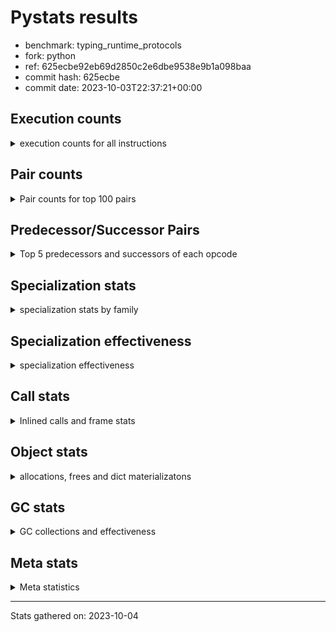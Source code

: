 
# Pystats results

- benchmark: typing_runtime_protocols
- fork: python
- ref: 625ecbe92eb69d2850c2e6dbe9538e9b1a098baa
- commit hash: 625ecbe
- commit date: 2023-10-03T22:37:21+00:00

## Execution counts

<details>
<summary> execution counts for all instructions </summary>

|Name | Count | Self | Cumulative | Miss ratio | 
|---|---:|---:|---:|---:|
| LOAD_GLOBAL_MODULE | 49,632,472 | 13.6% | 13.6% |  |
| LOAD_FAST | 45,703,404 | 12.5% | 26.0% |  |
| STORE_FAST | 24,560,424 | 6.7% | 32.7% |  |
| LOAD_GLOBAL_BUILTIN | 22,341,480 | 6.1% | 38.8% |  |
| CALL | 20,785,125 | 5.7% | 44.5% |  |
| LOAD_FAST_LOAD_FAST | 16,965,420 | 4.6% | 49.2% |  |
| IS_OP | 16,350,720 | 4.5% | 53.6% |  |
| RESUME_CHECK | 15,583,140 | 4.3% | 57.9% |  |
| POP_JUMP_IF_FALSE | 15,230,976 | 4.2% | 62.0% |  |
| POP_JUMP_IF_TRUE | 14,764,032 | 4.0% | 66.1% |  |
| RETURN_VALUE | 12,203,640 | 3.3% | 69.4% |  |
| CALL_PY_EXACT_ARGS | 9,816,576 | 2.7% | 72.1% |  |
| LOAD_CONST | 9,760,344 | 2.7% | 74.7% |  |
| LOAD_ATTR | 7,901,676 | 2.2% | 76.9% |  |
| JUMP_BACKWARD | 6,979,128 | 1.9% | 78.8% |  |
| CONTAINS_OP | 6,271,488 | 1.7% | 80.5% |  |
| CALL_TYPE_1 | 6,271,488 | 1.7% | 82.2% |  |
| FOR_ITER_TUPLE | 6,180,168 | 1.7% | 83.9% |  |
| CALL_BUILTIN_FAST | 5,990,700 | 1.6% | 85.6% |  |
| TO_BOOL_BOOL | 5,990,400 | 1.6% | 87.2% |  |
| POP_TOP | 4,854,120 | 1.3% | 88.5% |  |
| NOP | 3,545,148 | 1.0% | 89.5% |  |
| GET_ITER | 3,493,044 | 1.0% | 90.4% |  |
| FOR_ITER_LIST | 2,334,720 | 0.6% | 91.1% |  |
| RETURN_CONST | 1,997,100 | 0.5% | 91.6% |  |
| INTERPRETER_EXIT | 1,997,100 | 0.5% | 92.2% |  |
| LOAD_DEREF | 1,996,980 | 0.5% | 92.7% |  |
| COPY_FREE_VARS | 1,996,860 | 0.5% | 93.3% |  |
| LOAD_SUPER_ATTR_METHOD | 1,996,800 | 0.5% | 93.8% |  |
| CALL_ISINSTANCE | 1,996,800 | 0.5% | 94.3% |  |
| CALL_BOUND_METHOD_EXACT_ARGS | 1,996,800 | 0.5% | 94.9% |  |
| FOR_ITER | 1,927,004 | 0.5% | 95.4% |  |
| PUSH_NULL | 1,773,624 | 0.5% | 95.9% |  |
| LOAD_ATTR_CLASS | 1,772,544 | 0.5% | 96.4% |  |
| JUMP_FORWARD | 1,772,544 | 0.5% | 96.9% |  |
| CALL_PY_WITH_DEFAULTS | 1,772,544 | 0.5% | 97.4% |  |
| CALL_METHOD_DESCRIPTOR_FAST | 1,772,544 | 0.5% | 97.8% |  |
| BUILD_MAP | 1,772,544 | 0.5% | 98.3% |  |
| RAISE_VARARGS | 1,382,400 | 0.4% | 98.7% |  |
| PUSH_EXC_INFO | 1,382,400 | 0.4% | 99.1% |  |
| POP_EXCEPT | 1,382,400 | 0.4% | 99.5% |  |
| CHECK_EXC_MATCH | 1,382,400 | 0.4% | 99.8% |  |
| POP_JUMP_IF_NONE | 390,144 | 0.1% | 99.9% |  |
| SWAP | 92,280 | 0.0% | 100.0% |  |
| BINARY_SUBSCR | 92,200 | 0.0% | 100.0% |  |
| FOR_ITER_RANGE | 30,780 | 0.0% | 100.0% |  |
| LIST_APPEND | 780 | 0.0% | 100.0% |  |
| LOAD_GLOBAL | 460 | 0.0% | 100.0% |  |
| STORE_ATTR_INSTANCE_VALUE | 240 | 0.0% | 100.0% |  |
| BUILD_LIST | 180 | 0.0% | 100.0% |  |
| LOAD_ATTR_MODULE | 160 | 0.0% | 100.0% |  |
| CALL_FUNCTION_EX | 120 | 0.0% | 100.0% |  |
| STORE_ATTR | 80 | 0.0% | 100.0% |  |
| LOAD_FAST_AND_CLEAR | 60 | 0.0% | 100.0% |  |
| LIST_EXTEND | 60 | 0.0% | 100.0% |  |
| CALL_INTRINSIC_1 | 60 | 0.0% | 100.0% |  |
| CALL_BUILTIN_CLASS | 60 | 0.0% | 100.0% |  |
| BUILD_TUPLE | 60 | 0.0% | 100.0% |  |
| BINARY_OP_SUBTRACT_FLOAT | 60 | 0.0% | 100.0% |  |
| BINARY_OP | 20 | 0.0% | 100.0% |  |


</details>

## Pair counts

<details>
<summary> Pair counts for top 100 pairs </summary>

|Pair | Count | Self | Cumulative | 
|---|---:|---:|---:|
| LOAD_GLOBAL_MODULE IS_OP | 14,968,320 | 4.1% | 4.1% |
| RESUME_CHECK LOAD_GLOBAL_MODULE | 11,813,416 | 3.2% | 7.3% |
| LOAD_GLOBAL_BUILTIN LOAD_FAST | 11,647,548 | 3.2% | 10.5% |
| LOAD_GLOBAL_MODULE LOAD_FAST | 11,589,120 | 3.2% | 13.7% |
| LOAD_FAST CALL | 11,198,996 | 3.1% | 16.7% |
| LOAD_FAST LOAD_GLOBAL_MODULE | 10,469,376 | 2.9% | 19.6% |
| IS_OP POP_JUMP_IF_FALSE | 10,079,232 | 2.8% | 22.3% |
| CALL_PY_EXACT_ARGS RESUME_CHECK | 9,816,576 | 2.7% | 25.0% |
| STORE_FAST LOAD_GLOBAL_BUILTIN | 7,314,772 | 2.0% | 27.0% |
| POP_JUMP_IF_FALSE LOAD_FAST | 7,090,176 | 1.9% | 28.9% |
| CALL CALL | 6,276,625 | 1.7% | 30.7% |
| LOAD_GLOBAL_MODULE LOAD_GLOBAL_MODULE | 6,272,128 | 1.7% | 32.4% |
| STORE_FAST LOAD_GLOBAL_MODULE | 6,271,568 | 1.7% | 34.1% |
| LOAD_FAST CALL_TYPE_1 | 6,271,488 | 1.7% | 35.8% |
| IS_OP POP_JUMP_IF_TRUE | 6,271,488 | 1.7% | 37.5% |
| CALL RETURN_VALUE | 6,271,488 | 1.7% | 39.2% |
| LOAD_FAST LOAD_CONST | 5,766,144 | 1.6% | 40.8% |
| RETURN_VALUE STORE_FAST | 5,707,776 | 1.6% | 42.4% |
| STORE_FAST LOAD_FAST | 5,656,332 | 1.5% | 43.9% |
| LOAD_GLOBAL_MODULE LOAD_FAST_LOAD_FAST | 5,541,888 | 1.5% | 45.4% |
| FOR_ITER_TUPLE STORE_FAST | 4,499,784 | 1.2% | 46.6% |
| RETURN_VALUE LOAD_GLOBAL_MODULE | 4,498,964 | 1.2% | 47.9% |
| POP_JUMP_IF_TRUE LOAD_FAST_LOAD_FAST | 4,498,944 | 1.2% | 49.1% |
| LOAD_GLOBAL_MODULE LOAD_GLOBAL_BUILTIN | 4,498,944 | 1.2% | 50.3% |
| LOAD_FAST_LOAD_FAST LOAD_ATTR | 4,498,944 | 1.2% | 51.6% |
| LOAD_ATTR CONTAINS_OP | 4,498,944 | 1.2% | 52.8% |
| CONTAINS_OP POP_JUMP_IF_TRUE | 4,498,944 | 1.2% | 54.0% |
| CALL_TYPE_1 CALL_PY_EXACT_ARGS | 4,498,944 | 1.2% | 55.2% |
| JUMP_BACKWARD FOR_ITER_TUPLE | 4,407,564 | 1.2% | 56.4% |
| POP_JUMP_IF_TRUE JUMP_BACKWARD | 4,406,784 | 1.2% | 57.6% |
| LOAD_CONST CALL_BUILTIN_FAST | 3,993,900 | 1.1% | 58.7% |
| TO_BOOL_BOOL POP_JUMP_IF_TRUE | 3,993,600 | 1.1% | 59.8% |
| POP_JUMP_IF_TRUE LOAD_GLOBAL_BUILTIN | 3,993,600 | 1.1% | 60.9% |
| LOAD_CONST LOAD_CONST | 3,993,600 | 1.1% | 62.0% |
| CALL_BUILTIN_FAST TO_BOOL_BOOL | 3,993,600 | 1.1% | 63.1% |
| STORE_FAST NOP | 3,545,088 | 1.0% | 64.1% |
| LOAD_FAST_LOAD_FAST CALL_PY_EXACT_ARGS | 3,545,088 | 1.0% | 65.0% |
| POP_JUMP_IF_FALSE LOAD_GLOBAL_BUILTIN | 3,379,200 | 0.9% | 66.0% |
| CALL STORE_FAST | 3,308,604 | 0.9% | 66.9% |
| JUMP_BACKWARD FOR_ITER_LIST | 2,150,400 | 0.6% | 67.5% |
| FOR_ITER_LIST STORE_FAST | 2,150,400 | 0.6% | 68.0% |
| RETURN_CONST INTERPRETER_EXIT | 1,997,100 | 0.5% | 68.6% |
| POP_TOP JUMP_BACKWARD | 1,997,100 | 0.5% | 69.1% |
| LOAD_GLOBAL_BUILTIN LOAD_FAST_LOAD_FAST | 1,997,100 | 0.5% | 69.7% |
| COPY_FREE_VARS RESUME_CHECK | 1,996,860 | 0.5% | 70.2% |
| TO_BOOL_BOOL POP_JUMP_IF_FALSE | 1,996,800 | 0.5% | 70.8% |
| RETURN_VALUE TO_BOOL_BOOL | 1,996,800 | 0.5% | 71.3% |
| RESUME_CHECK LOAD_FAST | 1,996,800 | 0.5% | 71.9% |
| LOAD_SUPER_ATTR_METHOD LOAD_FAST | 1,996,800 | 0.5% | 72.4% |
| LOAD_GLOBAL_BUILTIN LOAD_DEREF | 1,996,800 | 0.5% | 72.9% |
| LOAD_FAST_LOAD_FAST CALL_ISINSTANCE | 1,996,800 | 0.5% | 73.5% |
| LOAD_FAST_LOAD_FAST CALL_BUILTIN_FAST | 1,996,800 | 0.5% | 74.0% |
| LOAD_FAST LOAD_SUPER_ATTR_METHOD | 1,996,800 | 0.5% | 74.6% |
| LOAD_FAST CALL_BOUND_METHOD_EXACT_ARGS | 1,996,800 | 0.5% | 75.1% |
| LOAD_DEREF LOAD_FAST | 1,996,800 | 0.5% | 75.7% |
| CALL_ISINSTANCE POP_TOP | 1,996,800 | 0.5% | 76.2% |
| CALL_BUILTIN_FAST RETURN_VALUE | 1,996,800 | 0.5% | 76.8% |
| CALL_BOUND_METHOD_EXACT_ARGS RESUME_CHECK | 1,996,800 | 0.5% | 77.3% |
| CACHE COPY_FREE_VARS | 1,996,800 | 0.5% | 77.9% |
| LOAD_ATTR LOAD_FAST | 1,864,704 | 0.5% | 78.4% |
| LOAD_FAST PUSH_NULL | 1,773,324 | 0.5% | 78.8% |
| FOR_ITER STORE_FAST | 1,772,844 | 0.5% | 79.3% |
| STORE_FAST JUMP_FORWARD | 1,772,544 | 0.5% | 79.8% |
| RESUME_CHECK BUILD_MAP | 1,772,544 | 0.5% | 80.3% |
| PUSH_NULL LOAD_FAST_LOAD_FAST | 1,772,544 | 0.5% | 80.8% |
| POP_JUMP_IF_TRUE LOAD_GLOBAL_MODULE | 1,772,544 | 0.5% | 81.3% |
| NOP LOAD_GLOBAL_BUILTIN | 1,772,544 | 0.5% | 81.8% |
| NOP LOAD_FAST | 1,772,544 | 0.5% | 82.2% |
| LOAD_GLOBAL_MODULE STORE_FAST | 1,772,544 | 0.5% | 82.7% |
| LOAD_GLOBAL_MODULE CALL_METHOD_DESCRIPTOR_FAST | 1,772,544 | 0.5% | 83.2% |
| LOAD_GLOBAL_BUILTIN LOAD_GLOBAL_MODULE | 1,772,544 | 0.5% | 83.7% |
| LOAD_GLOBAL_BUILTIN LOAD_ATTR_CLASS | 1,772,544 | 0.5% | 84.2% |
| LOAD_GLOBAL_BUILTIN LOAD_ATTR | 1,772,544 | 0.5% | 84.7% |
| LOAD_FAST_LOAD_FAST LOAD_GLOBAL_MODULE | 1,772,544 | 0.5% | 85.1% |
| LOAD_FAST_LOAD_FAST CALL_PY_WITH_DEFAULTS | 1,772,544 | 0.5% | 85.6% |
| LOAD_FAST STORE_FAST | 1,772,544 | 0.5% | 86.1% |
| LOAD_FAST CALL_PY_EXACT_ARGS | 1,772,544 | 0.5% | 86.6% |
| LOAD_CONST CALL | 1,772,544 | 0.5% | 87.1% |
| LOAD_ATTR_CLASS LOAD_FAST_LOAD_FAST | 1,772,544 | 0.5% | 87.6% |
| JUMP_FORWARD LOAD_GLOBAL_MODULE | 1,772,544 | 0.5% | 88.0% |
| GET_ITER FOR_ITER_TUPLE | 1,772,544 | 0.5% | 88.5% |
| CONTAINS_OP POP_JUMP_IF_FALSE | 1,772,544 | 0.5% | 89.0% |
| CALL_TYPE_1 STORE_FAST | 1,772,544 | 0.5% | 89.5% |
| CALL_PY_WITH_DEFAULTS RESUME_CHECK | 1,772,544 | 0.5% | 90.0% |
| CALL_METHOD_DESCRIPTOR_FAST RETURN_VALUE | 1,772,544 | 0.5% | 90.5% |
| CALL GET_ITER | 1,772,544 | 0.5% | 90.9% |
| CALL CONTAINS_OP | 1,772,544 | 0.5% | 91.4% |
| BUILD_MAP STORE_FAST | 1,772,544 | 0.5% | 91.9% |
| LOAD_GLOBAL_MODULE RETURN_VALUE | 1,680,384 | 0.5% | 92.4% |
| FOR_ITER_TUPLE LOAD_GLOBAL_MODULE | 1,680,384 | 0.5% | 92.8% |
| LOAD_FAST LOAD_ATTR | 1,628,160 | 0.4% | 93.3% |
| GET_ITER FOR_ITER | 1,536,060 | 0.4% | 93.7% |
| POP_JUMP_IF_FALSE LOAD_GLOBAL_MODULE | 1,536,000 | 0.4% | 94.1% |
| LOAD_GLOBAL_MODULE CALL | 1,536,000 | 0.4% | 94.5% |
| LOAD_ATTR GET_ITER | 1,536,000 | 0.4% | 95.0% |
| RAISE_VARARGS PUSH_EXC_INFO | 1,382,400 | 0.4% | 95.3% |
| PUSH_EXC_INFO LOAD_GLOBAL_BUILTIN | 1,382,400 | 0.4% | 95.7% |
| POP_TOP RETURN_CONST | 1,382,400 | 0.4% | 96.1% |
| POP_TOP POP_EXCEPT | 1,382,400 | 0.4% | 96.5% |
| POP_JUMP_IF_FALSE POP_TOP | 1,382,400 | 0.4% | 96.8% |


</details>

## Predecessor/Successor Pairs

<details>
<summary> Top 5 predecessors and successors of each opcode </summary>

### CACHE

<details>
<summary> Successors and predecessors for CACHE </summary>

|Predecessors | Count | Percentage | 
|---|---:|---:|

|Successors | Count | Percentage | 
|---|---:|---:|
| COPY_FREE_VARS | 1,996,800 | 100.0% |
| RESUME_CHECK | 300 | 0.0% |


</details>

### BINARY_SUBSCR

<details>
<summary> Successors and predecessors for BINARY_SUBSCR </summary>

|Predecessors | Count | Percentage | 
|---|---:|---:|
| LOAD_FAST | 92,160 | 100.0% |
| BINARY_SUBSCR | 40 | 0.0% |

|Successors | Count | Percentage | 
|---|---:|---:|
| SWAP | 92,160 | 100.0% |
| BINARY_SUBSCR | 40 | 0.0% |


</details>

### CHECK_EXC_MATCH

<details>
<summary> Successors and predecessors for CHECK_EXC_MATCH </summary>

|Predecessors | Count | Percentage | 
|---|---:|---:|
| LOAD_GLOBAL_BUILTIN | 1,382,400 | 100.0% |

|Successors | Count | Percentage | 
|---|---:|---:|
| POP_JUMP_IF_FALSE | 1,382,400 | 100.0% |


</details>

### GET_ITER

<details>
<summary> Successors and predecessors for GET_ITER </summary>

|Predecessors | Count | Percentage | 
|---|---:|---:|
| CALL | 1,772,544 | 50.7% |
| LOAD_ATTR | 1,536,000 | 44.0% |
| LOAD_FAST | 184,320 | 5.3% |
| LOAD_CONST | 60 | 0.0% |
| CALL_BUILTIN_CLASS | 60 | 0.0% |

|Successors | Count | Percentage | 
|---|---:|---:|
| FOR_ITER_TUPLE | 1,772,544 | 50.7% |
| FOR_ITER | 1,536,060 | 44.0% |
| FOR_ITER_LIST | 184,320 | 5.3% |
| LOAD_FAST_AND_CLEAR | 60 | 0.0% |
| FOR_ITER_RANGE | 60 | 0.0% |


</details>

### INTERPRETER_EXIT

<details>
<summary> Successors and predecessors for INTERPRETER_EXIT </summary>

|Predecessors | Count | Percentage | 
|---|---:|---:|
| RETURN_CONST | 1,997,100 | 100.0% |

|Successors | Count | Percentage | 
|---|---:|---:|


</details>

### NOP

<details>
<summary> Successors and predecessors for NOP </summary>

|Predecessors | Count | Percentage | 
|---|---:|---:|
| STORE_FAST | 3,545,088 | 100.0% |
| POP_TOP | 60 | 0.0% |

|Successors | Count | Percentage | 
|---|---:|---:|
| LOAD_GLOBAL_BUILTIN | 1,772,544 | 50.0% |
| LOAD_FAST | 1,772,544 | 50.0% |
| LOAD_DEREF | 60 | 0.0% |


</details>

### POP_EXCEPT

<details>
<summary> Successors and predecessors for POP_EXCEPT </summary>

|Predecessors | Count | Percentage | 
|---|---:|---:|
| POP_TOP | 1,382,400 | 100.0% |

|Successors | Count | Percentage | 
|---|---:|---:|
| POP_TOP | 1,382,400 | 100.0% |


</details>

### POP_TOP

<details>
<summary> Successors and predecessors for POP_TOP </summary>

|Predecessors | Count | Percentage | 
|---|---:|---:|
| CALL_ISINSTANCE | 1,996,800 | 41.1% |
| POP_JUMP_IF_FALSE | 1,382,400 | 28.5% |
| POP_EXCEPT | 1,382,400 | 28.5% |
| SWAP | 92,160 | 1.9% |
| CALL_BUILTIN_FAST | 300 | 0.0% |

|Successors | Count | Percentage | 
|---|---:|---:|
| JUMP_BACKWARD | 1,997,100 | 41.1% |
| RETURN_CONST | 1,382,400 | 28.5% |
| POP_EXCEPT | 1,382,400 | 28.5% |
| RETURN_VALUE | 92,160 | 1.9% |
| NOP | 60 | 0.0% |


</details>

### PUSH_EXC_INFO

<details>
<summary> Successors and predecessors for PUSH_EXC_INFO </summary>

|Predecessors | Count | Percentage | 
|---|---:|---:|
| RAISE_VARARGS | 1,382,400 | 100.0% |

|Successors | Count | Percentage | 
|---|---:|---:|
| LOAD_GLOBAL_BUILTIN | 1,382,400 | 100.0% |


</details>

### PUSH_NULL

<details>
<summary> Successors and predecessors for PUSH_NULL </summary>

|Predecessors | Count | Percentage | 
|---|---:|---:|
| LOAD_FAST | 1,773,324 | 100.0% |
| LOAD_ATTR_MODULE | 160 | 0.0% |
| LOAD_DEREF | 120 | 0.0% |
| LOAD_ATTR | 20 | 0.0% |

|Successors | Count | Percentage | 
|---|---:|---:|
| LOAD_FAST_LOAD_FAST | 1,772,544 | 99.9% |
| CALL | 960 | 0.1% |
| LOAD_FAST | 120 | 0.0% |


</details>

### RETURN_VALUE

<details>
<summary> Successors and predecessors for RETURN_VALUE </summary>

|Predecessors | Count | Percentage | 
|---|---:|---:|
| CALL | 6,271,488 | 51.4% |
| CALL_BUILTIN_FAST | 1,996,800 | 16.4% |
| CALL_METHOD_DESCRIPTOR_FAST | 1,772,544 | 14.5% |
| LOAD_GLOBAL_MODULE | 1,680,384 | 13.8% |
| LOAD_FAST | 390,144 | 3.2% |

|Successors | Count | Percentage | 
|---|---:|---:|
| STORE_FAST | 5,707,776 | 46.8% |
| LOAD_GLOBAL_MODULE | 4,498,964 | 36.9% |
| TO_BOOL_BOOL | 1,996,800 | 16.4% |
| RETURN_VALUE | 60 | 0.0% |
| LOAD_GLOBAL | 40 | 0.0% |


</details>

### BINARY_OP

<details>
<summary> Successors and predecessors for BINARY_OP </summary>

|Predecessors | Count | Percentage | 
|---|---:|---:|
| LOAD_FAST | 20 | 100.0% |

|Successors | Count | Percentage | 
|---|---:|---:|
| BINARY_OP_SUBTRACT_FLOAT | 20 | 100.0% |


</details>

### BUILD_LIST

<details>
<summary> Successors and predecessors for BUILD_LIST </summary>

|Predecessors | Count | Percentage | 
|---|---:|---:|
| SWAP | 60 | 33.3% |
| LOAD_GLOBAL_MODULE | 60 | 33.3% |
| LOAD_FAST | 60 | 33.3% |

|Successors | Count | Percentage | 
|---|---:|---:|
| SWAP | 60 | 33.3% |
| STORE_FAST | 60 | 33.3% |
| LOAD_DEREF | 60 | 33.3% |


</details>

### BUILD_MAP

<details>
<summary> Successors and predecessors for BUILD_MAP </summary>

|Predecessors | Count | Percentage | 
|---|---:|---:|
| RESUME_CHECK | 1,772,544 | 100.0% |

|Successors | Count | Percentage | 
|---|---:|---:|
| STORE_FAST | 1,772,544 | 100.0% |


</details>

### BUILD_TUPLE

<details>
<summary> Successors and predecessors for BUILD_TUPLE </summary>

|Predecessors | Count | Percentage | 
|---|---:|---:|
| LOAD_GLOBAL_MODULE | 60 | 100.0% |

|Successors | Count | Percentage | 
|---|---:|---:|
| GET_ITER | 60 | 100.0% |


</details>

### CALL

<details>
<summary> Successors and predecessors for CALL </summary>

|Predecessors | Count | Percentage | 
|---|---:|---:|
| LOAD_FAST | 11,198,996 | 53.9% |
| CALL | 6,276,625 | 30.2% |
| LOAD_CONST | 1,772,544 | 8.5% |
| LOAD_GLOBAL_MODULE | 1,536,000 | 7.4% |
| PUSH_NULL | 960 | 0.0% |

|Successors | Count | Percentage | 
|---|---:|---:|
| CALL | 6,276,625 | 30.2% |
| RETURN_VALUE | 6,271,488 | 30.2% |
| STORE_FAST | 3,308,604 | 15.9% |
| GET_ITER | 1,772,544 | 8.5% |
| CONTAINS_OP | 1,772,544 | 8.5% |


</details>

### CALL_FUNCTION_EX

<details>
<summary> Successors and predecessors for CALL_FUNCTION_EX </summary>

|Predecessors | Count | Percentage | 
|---|---:|---:|
| LOAD_FAST | 60 | 50.0% |
| CALL_INTRINSIC_1 | 60 | 50.0% |

|Successors | Count | Percentage | 
|---|---:|---:|
| RESUME_CHECK | 60 | 50.0% |
| COPY_FREE_VARS | 60 | 50.0% |


</details>

### CALL_INTRINSIC_1

<details>
<summary> Successors and predecessors for CALL_INTRINSIC_1 </summary>

|Predecessors | Count | Percentage | 
|---|---:|---:|
| LIST_EXTEND | 60 | 100.0% |

|Successors | Count | Percentage | 
|---|---:|---:|
| CALL_FUNCTION_EX | 60 | 100.0% |


</details>

### CONTAINS_OP

<details>
<summary> Successors and predecessors for CONTAINS_OP </summary>

|Predecessors | Count | Percentage | 
|---|---:|---:|
| LOAD_ATTR | 4,498,944 | 71.7% |
| CALL | 1,772,544 | 28.3% |

|Successors | Count | Percentage | 
|---|---:|---:|
| POP_JUMP_IF_TRUE | 4,498,944 | 71.7% |
| POP_JUMP_IF_FALSE | 1,772,544 | 28.3% |


</details>

### COPY_FREE_VARS

<details>
<summary> Successors and predecessors for COPY_FREE_VARS </summary>

|Predecessors | Count | Percentage | 
|---|---:|---:|
| CACHE | 1,996,800 | 100.0% |
| CALL_FUNCTION_EX | 60 | 0.0% |

|Successors | Count | Percentage | 
|---|---:|---:|
| RESUME_CHECK | 1,996,860 | 100.0% |


</details>

### FOR_ITER

<details>
<summary> Successors and predecessors for FOR_ITER </summary>

|Predecessors | Count | Percentage | 
|---|---:|---:|
| GET_ITER | 1,536,060 | 79.7% |
| JUMP_BACKWARD | 390,444 | 20.3% |
| FOR_ITER | 500 | 0.0% |

|Successors | Count | Percentage | 
|---|---:|---:|
| STORE_FAST | 1,772,844 | 92.0% |
| RETURN_CONST | 153,660 | 8.0% |
| FOR_ITER | 500 | 0.0% |


</details>

### IS_OP

<details>
<summary> Successors and predecessors for IS_OP </summary>

|Predecessors | Count | Percentage | 
|---|---:|---:|
| LOAD_GLOBAL_MODULE | 14,968,320 | 91.5% |
| LOAD_FAST_LOAD_FAST | 1,382,400 | 8.5% |

|Successors | Count | Percentage | 
|---|---:|---:|
| POP_JUMP_IF_FALSE | 10,079,232 | 61.6% |
| POP_JUMP_IF_TRUE | 6,271,488 | 38.4% |


</details>

### JUMP_BACKWARD

<details>
<summary> Successors and predecessors for JUMP_BACKWARD </summary>

|Predecessors | Count | Percentage | 
|---|---:|---:|
| POP_JUMP_IF_TRUE | 4,406,784 | 63.1% |
| POP_TOP | 1,997,100 | 28.6% |
| POP_JUMP_IF_NONE | 390,144 | 5.6% |
| FOR_ITER_LIST | 184,320 | 2.6% |
| LIST_APPEND | 780 | 0.0% |

|Successors | Count | Percentage | 
|---|---:|---:|
| FOR_ITER_TUPLE | 4,407,564 | 63.2% |
| FOR_ITER_LIST | 2,150,400 | 30.8% |
| FOR_ITER | 390,444 | 5.6% |
| FOR_ITER_RANGE | 30,720 | 0.4% |


</details>

### JUMP_FORWARD

<details>
<summary> Successors and predecessors for JUMP_FORWARD </summary>

|Predecessors | Count | Percentage | 
|---|---:|---:|
| STORE_FAST | 1,772,544 | 100.0% |

|Successors | Count | Percentage | 
|---|---:|---:|
| LOAD_GLOBAL_MODULE | 1,772,544 | 100.0% |


</details>

### LIST_APPEND

<details>
<summary> Successors and predecessors for LIST_APPEND </summary>

|Predecessors | Count | Percentage | 
|---|---:|---:|
| CALL | 780 | 100.0% |

|Successors | Count | Percentage | 
|---|---:|---:|
| JUMP_BACKWARD | 780 | 100.0% |


</details>

### LIST_EXTEND

<details>
<summary> Successors and predecessors for LIST_EXTEND </summary>

|Predecessors | Count | Percentage | 
|---|---:|---:|
| LOAD_DEREF | 60 | 100.0% |

|Successors | Count | Percentage | 
|---|---:|---:|
| CALL_INTRINSIC_1 | 60 | 100.0% |


</details>

### LOAD_ATTR

<details>
<summary> Successors and predecessors for LOAD_ATTR </summary>

|Predecessors | Count | Percentage | 
|---|---:|---:|
| LOAD_FAST_LOAD_FAST | 4,498,944 | 56.9% |
| LOAD_GLOBAL_BUILTIN | 1,772,544 | 22.4% |
| LOAD_FAST | 1,628,160 | 20.6% |
| LOAD_ATTR | 1,948 | 0.0% |
| LOAD_GLOBAL_MODULE | 60 | 0.0% |

|Successors | Count | Percentage | 
|---|---:|---:|
| CONTAINS_OP | 4,498,944 | 56.9% |
| LOAD_FAST | 1,864,704 | 23.6% |
| GET_ITER | 1,536,000 | 19.4% |
| LOAD_ATTR | 1,948 | 0.0% |
| LOAD_ATTR_MODULE | 60 | 0.0% |


</details>

### LOAD_CONST

<details>
<summary> Successors and predecessors for LOAD_CONST </summary>

|Predecessors | Count | Percentage | 
|---|---:|---:|
| LOAD_FAST | 5,766,144 | 59.1% |
| LOAD_CONST | 3,993,600 | 40.9% |
| RESUME_CHECK | 300 | 0.0% |
| LOAD_FAST_LOAD_FAST | 300 | 0.0% |

|Successors | Count | Percentage | 
|---|---:|---:|
| CALL_BUILTIN_FAST | 3,993,900 | 40.9% |
| LOAD_CONST | 3,993,600 | 40.9% |
| CALL | 1,772,544 | 18.2% |
| LOAD_FAST | 240 | 0.0% |
| GET_ITER | 60 | 0.0% |


</details>

### LOAD_DEREF

<details>
<summary> Successors and predecessors for LOAD_DEREF </summary>

|Predecessors | Count | Percentage | 
|---|---:|---:|
| LOAD_GLOBAL_BUILTIN | 1,996,800 | 100.0% |
| RESUME_CHECK | 60 | 0.0% |
| NOP | 60 | 0.0% |
| BUILD_LIST | 60 | 0.0% |

|Successors | Count | Percentage | 
|---|---:|---:|
| LOAD_FAST | 1,996,800 | 100.0% |
| PUSH_NULL | 120 | 0.0% |
| LIST_EXTEND | 60 | 0.0% |


</details>

### LOAD_FAST

<details>
<summary> Successors and predecessors for LOAD_FAST </summary>

|Predecessors | Count | Percentage | 
|---|---:|---:|
| LOAD_GLOBAL_BUILTIN | 11,647,548 | 25.5% |
| LOAD_GLOBAL_MODULE | 11,589,120 | 25.4% |
| POP_JUMP_IF_FALSE | 7,090,176 | 15.5% |
| STORE_FAST | 5,656,332 | 12.4% |
| RESUME_CHECK | 1,996,800 | 4.4% |

|Successors | Count | Percentage | 
|---|---:|---:|
| CALL | 11,198,996 | 24.5% |
| LOAD_GLOBAL_MODULE | 10,469,376 | 22.9% |
| CALL_TYPE_1 | 6,271,488 | 13.7% |
| LOAD_CONST | 5,766,144 | 12.6% |
| LOAD_SUPER_ATTR_METHOD | 1,996,800 | 4.4% |


</details>

### LOAD_FAST_AND_CLEAR

<details>
<summary> Successors and predecessors for LOAD_FAST_AND_CLEAR </summary>

|Predecessors | Count | Percentage | 
|---|---:|---:|
| GET_ITER | 60 | 100.0% |

|Successors | Count | Percentage | 
|---|---:|---:|
| SWAP | 60 | 100.0% |


</details>

### LOAD_FAST_LOAD_FAST

<details>
<summary> Successors and predecessors for LOAD_FAST_LOAD_FAST </summary>

|Predecessors | Count | Percentage | 
|---|---:|---:|
| LOAD_GLOBAL_MODULE | 5,541,888 | 32.7% |
| POP_JUMP_IF_TRUE | 4,498,944 | 26.5% |
| LOAD_GLOBAL_BUILTIN | 1,997,100 | 11.8% |
| PUSH_NULL | 1,772,544 | 10.4% |
| LOAD_ATTR_CLASS | 1,772,544 | 10.4% |

|Successors | Count | Percentage | 
|---|---:|---:|
| LOAD_ATTR | 4,498,944 | 26.5% |
| CALL_PY_EXACT_ARGS | 3,545,088 | 20.9% |
| CALL_ISINSTANCE | 1,996,800 | 11.8% |
| CALL_BUILTIN_FAST | 1,996,800 | 11.8% |
| LOAD_GLOBAL_MODULE | 1,772,544 | 10.4% |


</details>

### LOAD_GLOBAL

<details>
<summary> Successors and predecessors for LOAD_GLOBAL </summary>

|Predecessors | Count | Percentage | 
|---|---:|---:|
| LOAD_GLOBAL_MODULE | 320 | 69.6% |
| STORE_FAST | 60 | 13.0% |
| RETURN_VALUE | 40 | 8.7% |
| RESUME_CHECK | 20 | 4.3% |
| FOR_ITER_RANGE | 20 | 4.3% |

|Successors | Count | Percentage | 
|---|---:|---:|
| LOAD_GLOBAL_MODULE | 420 | 91.3% |
| LOAD_GLOBAL_BUILTIN | 20 | 4.3% |
| LOAD_ATTR | 20 | 4.3% |


</details>

### POP_JUMP_IF_FALSE

<details>
<summary> Successors and predecessors for POP_JUMP_IF_FALSE </summary>

|Predecessors | Count | Percentage | 
|---|---:|---:|
| IS_OP | 10,079,232 | 66.2% |
| TO_BOOL_BOOL | 1,996,800 | 13.1% |
| CONTAINS_OP | 1,772,544 | 11.6% |
| CHECK_EXC_MATCH | 1,382,400 | 9.1% |

|Successors | Count | Percentage | 
|---|---:|---:|
| LOAD_FAST | 7,090,176 | 46.6% |
| LOAD_GLOBAL_BUILTIN | 3,379,200 | 22.2% |
| LOAD_GLOBAL_MODULE | 1,536,000 | 10.1% |
| POP_TOP | 1,382,400 | 9.1% |
| LOAD_FAST_LOAD_FAST | 1,382,400 | 9.1% |


</details>

### POP_JUMP_IF_NONE

<details>
<summary> Successors and predecessors for POP_JUMP_IF_NONE </summary>

|Predecessors | Count | Percentage | 
|---|---:|---:|
| LOAD_FAST | 390,144 | 100.0% |

|Successors | Count | Percentage | 
|---|---:|---:|
| JUMP_BACKWARD | 390,144 | 100.0% |


</details>

### POP_JUMP_IF_TRUE

<details>
<summary> Successors and predecessors for POP_JUMP_IF_TRUE </summary>

|Predecessors | Count | Percentage | 
|---|---:|---:|
| IS_OP | 6,271,488 | 42.5% |
| CONTAINS_OP | 4,498,944 | 30.5% |
| TO_BOOL_BOOL | 3,993,600 | 27.0% |

|Successors | Count | Percentage | 
|---|---:|---:|
| LOAD_FAST_LOAD_FAST | 4,498,944 | 30.5% |
| JUMP_BACKWARD | 4,406,784 | 29.8% |
| LOAD_GLOBAL_BUILTIN | 3,993,600 | 27.0% |
| LOAD_GLOBAL_MODULE | 1,772,544 | 12.0% |
| LOAD_FAST | 92,160 | 0.6% |


</details>

### RAISE_VARARGS

<details>
<summary> Successors and predecessors for RAISE_VARARGS </summary>

|Predecessors | Count | Percentage | 
|---|---:|---:|
| CALL | 1,382,400 | 100.0% |

|Successors | Count | Percentage | 
|---|---:|---:|
| PUSH_EXC_INFO | 1,382,400 | 100.0% |


</details>

### RETURN_CONST

<details>
<summary> Successors and predecessors for RETURN_CONST </summary>

|Predecessors | Count | Percentage | 
|---|---:|---:|
| POP_TOP | 1,382,400 | 69.2% |
| POP_JUMP_IF_FALSE | 460,800 | 23.1% |
| FOR_ITER | 153,660 | 7.7% |
| STORE_ATTR_INSTANCE_VALUE | 240 | 0.0% |

|Successors | Count | Percentage | 
|---|---:|---:|
| INTERPRETER_EXIT | 1,997,100 | 100.0% |


</details>

### STORE_ATTR

<details>
<summary> Successors and predecessors for STORE_ATTR </summary>

|Predecessors | Count | Percentage | 
|---|---:|---:|
| LOAD_FAST | 80 | 100.0% |

|Successors | Count | Percentage | 
|---|---:|---:|
| STORE_ATTR_INSTANCE_VALUE | 80 | 100.0% |


</details>

### STORE_FAST

<details>
<summary> Successors and predecessors for STORE_FAST </summary>

|Predecessors | Count | Percentage | 
|---|---:|---:|
| RETURN_VALUE | 5,707,776 | 23.2% |
| FOR_ITER_TUPLE | 4,499,784 | 18.3% |
| CALL | 3,308,604 | 13.5% |
| FOR_ITER_LIST | 2,150,400 | 8.8% |
| FOR_ITER | 1,772,844 | 7.2% |

|Successors | Count | Percentage | 
|---|---:|---:|
| LOAD_GLOBAL_BUILTIN | 7,314,772 | 29.8% |
| LOAD_GLOBAL_MODULE | 6,271,568 | 25.5% |
| LOAD_FAST | 5,656,332 | 23.0% |
| NOP | 3,545,088 | 14.4% |
| JUMP_FORWARD | 1,772,544 | 7.2% |


</details>

### SWAP

<details>
<summary> Successors and predecessors for SWAP </summary>

|Predecessors | Count | Percentage | 
|---|---:|---:|
| BINARY_SUBSCR | 92,160 | 99.9% |
| LOAD_FAST_AND_CLEAR | 60 | 0.1% |
| BUILD_LIST | 60 | 0.1% |

|Successors | Count | Percentage | 
|---|---:|---:|
| POP_TOP | 92,160 | 99.9% |
| FOR_ITER_TUPLE | 60 | 0.1% |
| BUILD_LIST | 60 | 0.1% |


</details>

### BINARY_OP_SUBTRACT_FLOAT

<details>
<summary> Successors and predecessors for BINARY_OP_SUBTRACT_FLOAT </summary>

|Predecessors | Count | Percentage | 
|---|---:|---:|
| LOAD_FAST | 40 | 66.7% |
| BINARY_OP | 20 | 33.3% |

|Successors | Count | Percentage | 
|---|---:|---:|
| RETURN_VALUE | 60 | 100.0% |


</details>

### CALL_BOUND_METHOD_EXACT_ARGS

<details>
<summary> Successors and predecessors for CALL_BOUND_METHOD_EXACT_ARGS </summary>

|Predecessors | Count | Percentage | 
|---|---:|---:|
| LOAD_FAST | 1,996,800 | 100.0% |

|Successors | Count | Percentage | 
|---|---:|---:|
| RESUME_CHECK | 1,996,800 | 100.0% |


</details>

### CALL_BUILTIN_CLASS

<details>
<summary> Successors and predecessors for CALL_BUILTIN_CLASS </summary>

|Predecessors | Count | Percentage | 
|---|---:|---:|
| LOAD_FAST | 40 | 66.7% |
| CALL | 20 | 33.3% |

|Successors | Count | Percentage | 
|---|---:|---:|
| GET_ITER | 60 | 100.0% |


</details>

### CALL_BUILTIN_FAST

<details>
<summary> Successors and predecessors for CALL_BUILTIN_FAST </summary>

|Predecessors | Count | Percentage | 
|---|---:|---:|
| LOAD_CONST | 3,993,900 | 66.7% |
| LOAD_FAST_LOAD_FAST | 1,996,800 | 33.3% |

|Successors | Count | Percentage | 
|---|---:|---:|
| TO_BOOL_BOOL | 3,993,600 | 66.7% |
| RETURN_VALUE | 1,996,800 | 33.3% |
| POP_TOP | 300 | 0.0% |


</details>

### CALL_ISINSTANCE

<details>
<summary> Successors and predecessors for CALL_ISINSTANCE </summary>

|Predecessors | Count | Percentage | 
|---|---:|---:|
| LOAD_FAST_LOAD_FAST | 1,996,800 | 100.0% |

|Successors | Count | Percentage | 
|---|---:|---:|
| POP_TOP | 1,996,800 | 100.0% |


</details>

### CALL_METHOD_DESCRIPTOR_FAST

<details>
<summary> Successors and predecessors for CALL_METHOD_DESCRIPTOR_FAST </summary>

|Predecessors | Count | Percentage | 
|---|---:|---:|
| LOAD_GLOBAL_MODULE | 1,772,544 | 100.0% |

|Successors | Count | Percentage | 
|---|---:|---:|
| RETURN_VALUE | 1,772,544 | 100.0% |


</details>

### CALL_PY_EXACT_ARGS

<details>
<summary> Successors and predecessors for CALL_PY_EXACT_ARGS </summary>

|Predecessors | Count | Percentage | 
|---|---:|---:|
| CALL_TYPE_1 | 4,498,944 | 45.8% |
| LOAD_FAST_LOAD_FAST | 3,545,088 | 36.1% |
| LOAD_FAST | 1,772,544 | 18.1% |

|Successors | Count | Percentage | 
|---|---:|---:|
| RESUME_CHECK | 9,816,576 | 100.0% |


</details>

### CALL_PY_WITH_DEFAULTS

<details>
<summary> Successors and predecessors for CALL_PY_WITH_DEFAULTS </summary>

|Predecessors | Count | Percentage | 
|---|---:|---:|
| LOAD_FAST_LOAD_FAST | 1,772,544 | 100.0% |

|Successors | Count | Percentage | 
|---|---:|---:|
| RESUME_CHECK | 1,772,544 | 100.0% |


</details>

### CALL_TYPE_1

<details>
<summary> Successors and predecessors for CALL_TYPE_1 </summary>

|Predecessors | Count | Percentage | 
|---|---:|---:|
| LOAD_FAST | 6,271,488 | 100.0% |

|Successors | Count | Percentage | 
|---|---:|---:|
| CALL_PY_EXACT_ARGS | 4,498,944 | 71.7% |
| STORE_FAST | 1,772,544 | 28.3% |


</details>

### FOR_ITER_LIST

<details>
<summary> Successors and predecessors for FOR_ITER_LIST </summary>

|Predecessors | Count | Percentage | 
|---|---:|---:|
| JUMP_BACKWARD | 2,150,400 | 92.1% |
| GET_ITER | 184,320 | 7.9% |

|Successors | Count | Percentage | 
|---|---:|---:|
| STORE_FAST | 2,150,400 | 92.1% |
| JUMP_BACKWARD | 184,320 | 7.9% |


</details>

### FOR_ITER_RANGE

<details>
<summary> Successors and predecessors for FOR_ITER_RANGE </summary>

|Predecessors | Count | Percentage | 
|---|---:|---:|
| JUMP_BACKWARD | 30,720 | 99.8% |
| GET_ITER | 60 | 0.2% |

|Successors | Count | Percentage | 
|---|---:|---:|
| STORE_FAST | 30,720 | 99.8% |
| LOAD_GLOBAL_MODULE | 40 | 0.1% |
| LOAD_GLOBAL | 20 | 0.1% |


</details>

### FOR_ITER_TUPLE

<details>
<summary> Successors and predecessors for FOR_ITER_TUPLE </summary>

|Predecessors | Count | Percentage | 
|---|---:|---:|
| JUMP_BACKWARD | 4,407,564 | 71.3% |
| GET_ITER | 1,772,544 | 28.7% |
| SWAP | 60 | 0.0% |

|Successors | Count | Percentage | 
|---|---:|---:|
| STORE_FAST | 4,499,784 | 72.8% |
| LOAD_GLOBAL_MODULE | 1,680,384 | 27.2% |


</details>

### LOAD_ATTR_CLASS

<details>
<summary> Successors and predecessors for LOAD_ATTR_CLASS </summary>

|Predecessors | Count | Percentage | 
|---|---:|---:|
| LOAD_GLOBAL_BUILTIN | 1,772,544 | 100.0% |

|Successors | Count | Percentage | 
|---|---:|---:|
| LOAD_FAST_LOAD_FAST | 1,772,544 | 100.0% |


</details>

### LOAD_ATTR_MODULE

<details>
<summary> Successors and predecessors for LOAD_ATTR_MODULE </summary>

|Predecessors | Count | Percentage | 
|---|---:|---:|
| LOAD_GLOBAL_MODULE | 100 | 62.5% |
| LOAD_ATTR | 60 | 37.5% |

|Successors | Count | Percentage | 
|---|---:|---:|
| PUSH_NULL | 160 | 100.0% |


</details>

### LOAD_GLOBAL_BUILTIN

<details>
<summary> Successors and predecessors for LOAD_GLOBAL_BUILTIN </summary>

|Predecessors | Count | Percentage | 
|---|---:|---:|
| STORE_FAST | 7,314,772 | 32.7% |
| LOAD_GLOBAL_MODULE | 4,498,944 | 20.1% |
| POP_JUMP_IF_TRUE | 3,993,600 | 17.9% |
| POP_JUMP_IF_FALSE | 3,379,200 | 15.1% |
| NOP | 1,772,544 | 7.9% |

|Successors | Count | Percentage | 
|---|---:|---:|
| LOAD_FAST | 11,647,548 | 52.1% |
| LOAD_FAST_LOAD_FAST | 1,997,100 | 8.9% |
| LOAD_DEREF | 1,996,800 | 8.9% |
| LOAD_GLOBAL_MODULE | 1,772,544 | 7.9% |
| LOAD_ATTR_CLASS | 1,772,544 | 7.9% |


</details>

### LOAD_GLOBAL_MODULE

<details>
<summary> Successors and predecessors for LOAD_GLOBAL_MODULE </summary>

|Predecessors | Count | Percentage | 
|---|---:|---:|
| RESUME_CHECK | 11,813,416 | 23.8% |
| LOAD_FAST | 10,469,376 | 21.1% |
| LOAD_GLOBAL_MODULE | 6,272,128 | 12.6% |
| STORE_FAST | 6,271,568 | 12.6% |
| RETURN_VALUE | 4,498,964 | 9.1% |

|Successors | Count | Percentage | 
|---|---:|---:|
| IS_OP | 14,968,320 | 30.2% |
| LOAD_FAST | 11,589,120 | 23.3% |
| LOAD_GLOBAL_MODULE | 6,272,128 | 12.6% |
| LOAD_FAST_LOAD_FAST | 5,541,888 | 11.2% |
| LOAD_GLOBAL_BUILTIN | 4,498,944 | 9.1% |


</details>

### LOAD_SUPER_ATTR_METHOD

<details>
<summary> Successors and predecessors for LOAD_SUPER_ATTR_METHOD </summary>

|Predecessors | Count | Percentage | 
|---|---:|---:|
| LOAD_FAST | 1,996,800 | 100.0% |

|Successors | Count | Percentage | 
|---|---:|---:|
| LOAD_FAST | 1,996,800 | 100.0% |


</details>

### RESUME_CHECK

<details>
<summary> Successors and predecessors for RESUME_CHECK </summary>

|Predecessors | Count | Percentage | 
|---|---:|---:|
| CALL_PY_EXACT_ARGS | 9,816,576 | 63.0% |
| COPY_FREE_VARS | 1,996,860 | 12.8% |
| CALL_BOUND_METHOD_EXACT_ARGS | 1,996,800 | 12.8% |
| CALL_PY_WITH_DEFAULTS | 1,772,544 | 11.4% |
| CACHE | 300 | 0.0% |

|Successors | Count | Percentage | 
|---|---:|---:|
| LOAD_GLOBAL_MODULE | 11,813,416 | 75.8% |
| LOAD_FAST | 1,996,800 | 12.8% |
| BUILD_MAP | 1,772,544 | 11.4% |
| LOAD_CONST | 300 | 0.0% |
| LOAD_DEREF | 60 | 0.0% |


</details>

### STORE_ATTR_INSTANCE_VALUE

<details>
<summary> Successors and predecessors for STORE_ATTR_INSTANCE_VALUE </summary>

|Predecessors | Count | Percentage | 
|---|---:|---:|
| LOAD_FAST | 160 | 66.7% |
| STORE_ATTR | 80 | 33.3% |

|Successors | Count | Percentage | 
|---|---:|---:|
| RETURN_CONST | 240 | 100.0% |


</details>

### TO_BOOL_BOOL

<details>
<summary> Successors and predecessors for TO_BOOL_BOOL </summary>

|Predecessors | Count | Percentage | 
|---|---:|---:|
| CALL_BUILTIN_FAST | 3,993,600 | 66.7% |
| RETURN_VALUE | 1,996,800 | 33.3% |

|Successors | Count | Percentage | 
|---|---:|---:|
| POP_JUMP_IF_TRUE | 3,993,600 | 66.7% |
| POP_JUMP_IF_FALSE | 1,996,800 | 33.3% |


</details>


</details>

## Specialization stats

<details>
<summary> specialization stats by family </summary>

### BINARY_SUBSCR

<details>
<summary> specialization stats for BINARY_SUBSCR family </summary>

|Kind | Count | Ratio | 
|---|---|---|
| specialization.deferred |        92160 | 100.0% |

#### Specialization attempts

| | Count | Ratio | 
|---|---:|---:|
| Success | 0 | 0.0% |
| Failure | 40 | 100.0% |

|Failure kind | Count | Ratio | 
|---|---:|---:|
| other | 40 | 100.0% |


</details>

### TO_BOOL

<details>
<summary> specialization stats for TO_BOOL family </summary>

|Kind | Count | Ratio | 
|---|---|---|
|          hit |      5990400 | 100.0% |


</details>

### BINARY_OP

<details>
<summary> specialization stats for BINARY_OP family </summary>

|Kind | Count | Ratio | 
|---|---|---|
|          hit |           60 | 75.0% |

#### Specialization attempts

| | Count | Ratio | 
|---|---:|---:|
| Success | 20 | 100.0% |
| Failure | 0 | 0.0% |

|Failure kind | Count | Ratio | 
|---|---:|---:|


</details>

### CALL

<details>
<summary> specialization stats for CALL family </summary>

|Kind | Count | Ratio | 
|---|---|---|
| specialization.deferred |     20779968 | 39.7% |
|          hit |     31614312 | 60.3% |

#### Specialization attempts

| | Count | Ratio | 
|---|---:|---:|
| Success | 20 | 0.4% |
| Failure | 5,137 | 99.6% |

|Failure kind | Count | Ratio | 
|---|---:|---:|
| method wrapper | 2,382 | 46.4% |
| other | 1,908 | 37.1% |
| operator wrapper | 427 | 8.3% |
| class no vectorcall | 340 | 6.6% |
| cfunc noargs | 60 | 1.2% |
| init not python | 20 | 0.4% |


</details>

### FOR_ITER

<details>
<summary> specialization stats for FOR_ITER family </summary>

|Kind | Count | Ratio | 
|---|---|---|
| specialization.deferred |      1926504 | 18.4% |
|          hit |      8545668 | 81.6% |

#### Specialization attempts

| | Count | Ratio | 
|---|---:|---:|
| Success | 0 | 0.0% |
| Failure | 500 | 100.0% |

|Failure kind | Count | Ratio | 
|---|---:|---:|
| set | 480 | 96.0% |
| ascii string | 20 | 4.0% |


</details>

### JUMP_BACKWARD

<details>
<summary> specialization stats for JUMP_BACKWARD family </summary>

|Kind | Count | Ratio | 
|---|---|---|


</details>

### LOAD_ATTR

<details>
<summary> specialization stats for LOAD_ATTR family </summary>

|Kind | Count | Ratio | 
|---|---|---|
| specialization.deferred |      7899668 | 81.7% |
|          hit |      1772704 | 18.3% |

#### Specialization attempts

| | Count | Ratio | 
|---|---:|---:|
| Success | 60 | 3.0% |
| Failure | 1,948 | 97.0% |

|Failure kind | Count | Ratio | 
|---|---:|---:|
| metaclass attribute | 1,948 | 100.0% |


</details>

### LOAD_GLOBAL

<details>
<summary> specialization stats for LOAD_GLOBAL family </summary>

|Kind | Count | Ratio | 
|---|---|---|
| specialization.deferred |           20 | 0.0% |
|          hit |     71973952 | 100.0% |

#### Specialization attempts

| | Count | Ratio | 
|---|---:|---:|
| Success | 440 | 100.0% |
| Failure | 0 | 0.0% |

|Failure kind | Count | Ratio | 
|---|---:|---:|


</details>

### LOAD_SUPER_ATTR

<details>
<summary> specialization stats for LOAD_SUPER_ATTR family </summary>

|Kind | Count | Ratio | 
|---|---|---|
|          hit |      1996800 | 100.0% |


</details>

### POP_JUMP_IF_FALSE

<details>
<summary> specialization stats for POP_JUMP_IF_FALSE family </summary>

|Kind | Count | Ratio | 
|---|---|---|


</details>

### POP_JUMP_IF_NONE

<details>
<summary> specialization stats for POP_JUMP_IF_NONE family </summary>

|Kind | Count | Ratio | 
|---|---|---|


</details>

### POP_JUMP_IF_TRUE

<details>
<summary> specialization stats for POP_JUMP_IF_TRUE family </summary>

|Kind | Count | Ratio | 
|---|---|---|


</details>

### STORE_ATTR

<details>
<summary> specialization stats for STORE_ATTR family </summary>

|Kind | Count | Ratio | 
|---|---|---|
|          hit |          240 | 75.0% |

#### Specialization attempts

| | Count | Ratio | 
|---|---:|---:|
| Success | 80 | 100.0% |
| Failure | 0 | 0.0% |

|Failure kind | Count | Ratio | 
|---|---:|---:|


</details>


</details>

## Specialization effectiveness

<details>
<summary> specialization effectiveness </summary>

|Instructions | Count | Ratio | 
|---|---:|---:|
| Basic | 162,637,704 | 44.4% |
| Not specialized | 68,070,845 | 18.6% |
| Specialized | 135,480,476 | 37.0% |

### Deferred by instruction

<details>
<summary> deferred by instruction </summary>

|Name | Count | Ratio | 
|---|---:|---:|
| CALL | 20,779,968 | 67.7% |
| LOAD_ATTR | 7,899,668 | 25.7% |
| FOR_ITER | 1,926,504 | 6.3% |
| BINARY_SUBSCR | 92,160 | 0.3% |
| LOAD_GLOBAL | 20 | 0.0% |
| UNPACK_SEQUENCE | 0 | 0.0% |
| TO_BOOL_BOOL | 0 | 0.0% |
| TO_BOOL | 0 | 0.0% |
| SWAP | 0 | 0.0% |
| STORE_SUBSCR | 0 | 0.0% |


</details>


</details>

## Call stats

<details>
<summary> Inlined calls and frame stats </summary>

| | Count | Ratio | 
|---|---:|---:|
| Calls to PyEval_EvalDefault | 1,997,100 | 12.8% |
| Calls to Python functions inlined | 13,586,040 | 87.2% |
| Calls via PyEval_EvalFrame (total) | 1,997,100 | 12.8% |
| Calls via PyEval_EvalFrame (vector) | 1,997,100 | 12.8% |
| Calls via PyEval_EvalFrame (generator) | 0 | 0.0% |
| Calls via PyEval_EvalFrame (legacy) | 0 | 0.0% |
| Calls via PyEval_EvalFrame (function vectorcall) | 1,997,100 | 12.8% |
| Calls via PyEval_EvalFrame (build class) | 0 | 0.0% |
| Calls via PyEval_EvalFrame (slot) | 0 | 0.0% |
| Calls via PyEval_EvalFrame (function ex) | 120 | 0.0% |
| Calls via PyEval_EvalFrame (api) | 0 | 0.0% |
| Calls via PyEval_EvalFrame (method) | 0 | 0.0% |
| Frames pushed | 15,583,140 | 100.0% |
| Frame objects created | 2,764,800 | 17.7% |


</details>

## Object stats

<details>
<summary> allocations, frees and dict materializatons </summary>

| | Count | Ratio | 
|---|---:|---:|
| Allocations from freelist | 22,789,256 | 54.5% |
| Frees to freelist | 22,789,236 |  |
| Allocations | 19,006,888 | 45.5% |
| Allocations to 512 bytes | 19,006,888 | 45.5% |
| Allocations to 4 kbytes | 0 | 0.0% |
| Allocations over 4 kbytes | 0 | 0.0% |
| Frees | 19,006,926 |  |
| New values | 780 |  |
| Interpreter increfs | 159,238,012 | 60.5% |
| Interpreter decrefs | 185,504,628 | 60.8% |
| Increfs | 104,016,748 | 39.5% |
| Decrefs | 119,545,340 | 39.2% |
| Materialize dict (on request) | 780 | 100.0% |
| Materialize dict (new key) | 0 | 0.0% |
| Materialize dict (too big) | 0 | 0.0% |
| Materialize dict (str subclass) | 0 | 0.0% |
| Dematerialize dict | 0 | 0.0% |
| Method cache hits | 11,919,573 |  |
| Method cache misses | 61,627 |  |
| Method cache collisions | 123,075 |  |
| Method cache dunder hits | 16,914,366 |  |
| Method cache dunder misses | 61,560 |  |


</details>

## GC stats

<details>
<summary> GC collections and effectiveness </summary>

|Generation | Collections | Objects collected | Object visits | 
|---:|---:|---:|---:|
| 0 | 0 | 0 | 0 |
| 1 | 0 | 0 | 0 |
| 2 | 0 | 0 | 0 |


</details>

## Meta stats

<details>
<summary> Meta statistics </summary>

| | Count | 
|---|---:|
| Number of data files | 20 |


</details>

---
Stats gathered on: 2023-10-04
